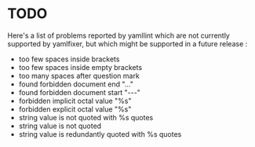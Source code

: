 # TODO

Here's a list of problems reported by yamllint which are not currently
supported by yamlfixer, but which might be supported in a future
release :

* too few spaces inside brackets
* too few spaces inside empty brackets
* too many spaces after question mark
* found forbidden document end "..."
* found forbidden document start "---"
* forbidden implicit octal value "%s"
* forbidden explicit octal value "%s"
* string value is not quoted with %s quotes
* string value is not quoted
* string value is redundantly quoted with %s quotes
